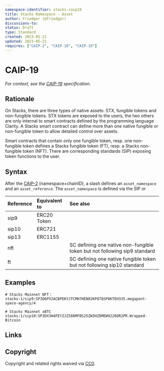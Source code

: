 ```yaml
---
namespace-identifier: stacks-caip19
title: Stacks Namespace - Asset
author: Friedger (@friedger)
discussions-to: 
status: Draft
type: Standard
created: 2023-05-21
updated: 2023-05-21
requires: ["CAIP-2", "CAIP-10", "CAIP-19"]
---
```


# CAIP-19

*For context, see the [CAIP-19][] specification.*

## Rationale

On Stacks, there are three types of native assets: STX, fungible tokens and non-fungible tokens. STX tokens are exposed to the users,
the two others are only internal to smart contracts defined by the programming language Clarity. A Stacks smart contract can define 
more than one native fungible or non-fungible token to allow detailed control over assets.

Smart contracts that contain only one fungible token, resp. one non-fungible token defines a Stacks fungible token (FT), 
resp. a Stacks non-fungible token (NFT). There are corresponding standards (SIP) exposing token functions to the user.


## Syntax

After the [CAIP-2][] (namespace+chainID), a slash defines an `asset_namespace` and an `asset_reference`. 
The `asset_namespace` is defined via the SIP  or  

| Reference   | Equivalent to | See also            |
| :---        | :----         | :---                |
| sip9        | ERC20 Token   |  |
| sip10       | ERC721        |  |
| sip13       | ERC1155       |  |
| nft         |               | SC defining one native non-fungible token but not following sip9 standard |
| ft         |               | SC defining one native fungible token but not following sip10 standard |


## Examples

```
# Stacks Mainnet NFT：
stacks:1/sip9:SP3D6PV2ACBPEKYJTCMH7HEN02KP87QSP8KTEH335.megapont-space-agency/4

# Stacks Mainnet xBTC
stacks:1/sip10:SP3DX3H4FEYZJZ586MFBS25ZW3HZDMEW92260R2PR.Wrapped-Bitcoin
```

## Links

[CAIP-2]: https://github.com/ChainAgnostic/CAIPs/blob/master/CAIPs/caip-2.md
[CAIP-10]: https://github.com/ChainAgnostic/CAIPs/blob/master/CAIPs/caip-10.md
[CAIP-19]: https://github.com/ChainAgnostic/CAIPs/blob/master/CAIPs/caip-19.md


## Copyright

Copyright and related rights waived via [CC0](https://creativecommons.org/publicdomain/zero/1.0/).
